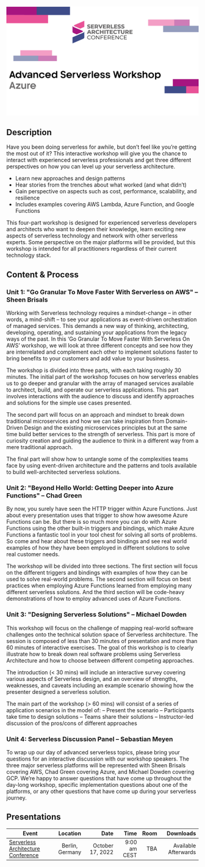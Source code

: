 ![Advanced Serverless Workshop - Azure](Thumbnail.jpg)

## Description
Have you been doing serverless for awhile, but don’t feel like you’re getting the most out of it? This interactive workshop will give you the chance to interact with experienced serverless professionals and get three different perspectives on how you can level up your serverless architecture.

* Learn new approaches and design patterns
* Hear stories from the trenches about what worked (and what didn’t)
* Gain perspective on aspects such as cost, performance, scalability, and resilience
* Includes examples covering AWS Lambda, Azure Function, and Google Functions  

This four-part workshop is designed for experienced serverless developers and architects who want to deepen their knowledge, learn exciting new aspects of serverless technology and network with other serverless experts. Some perspective on the major platforms will be provided, but this workshop is intended for all practitioners regardless of their current technology stack.

## Content & Process
### Unit 1: "Go Granular To Move Faster With Serverless on AWS" – Sheen Brisals

Working with Serverless technology requires a mindset-change – in other words, a mind-shift – to see your applications as event-driven orchestration of managed services. This demands a new way of thinking, architecting, developing, operating, and sustaining your applications from the legacy ways of the past. In this ‘Go Granular To Move Faster With Serverless On AWS’ workshop, we will look at three different concepts and see how they are interrelated and complement each other to implement solutions faster to bring benefits to your customers and add value to your business.

The workshop is divided into three parts, with each taking roughly 30 minutes. The initial part of the workshop focuses on how serverless enables us to go deeper and granular with the array of managed services available to architect, build, and operate our serverless applications. This part involves interactions with the audience to discuss and identify approaches and solutions for the simple use cases presented.

The second part will focus on an approach and mindset to break down traditional microservices and how we can take inspiration from Domain-Driven Design and the existing microservices principles but at the same time build better services to the strength of serverless. This part is more of curiosity creation and guiding the audience to think in a different way from a mere traditional approach.

The final part will show how to untangle some of the complexities teams face by using event-driven architecture and the patterns and tools available to build well-architected serverless solutions.

### Unit 2: "Beyond Hello World: Getting Deeper into Azure Functions" – Chad Green

By now, you surely have seen the HTTP trigger within Azure Functions.  Just about every presentation uses that trigger to show how awesome Azure Functions can be.  But there is so much more you can do with Azure Functions using the other built-in triggers and bindings, which make Azure Functions a fantastic tool in your tool chest for solving all sorts of problems.  So come and hear about these triggers and bindings and see real world examples of how they have been employed in different solutions to solve real customer needs.

The workshop will be divided into three sections.  The first section will focus on the different triggers and bindings with examples of how they can be used to solve real-world problems.  The second section will focus on best practices when employing Azure Functions learned from employing many different serverless solutions.  And the third section will be code-heavy demonstrations of how to employ advanced uses of Azure Functions.

### Unit 3: "Designing Serverless Solutions" – Michael Dowden

This workshop will focus on the challenge of mapping real-world software challenges onto the technical solution space of Serverless architecture. The session is composed of less than 30 minutes of presentation and more than 60 minutes of interactive exercises. The goal of this workshop is to clearly illustrate how to break down real software problems using Serverless Architecture and how to choose between different competing approaches.

The introduction (< 30 mins) will include an interactive survey covering various aspects of Serverless design, and an overview of strengths, weaknesses, and caveats including an example scenario showing how the presenter designed a serverless solution.

The main part of the workshop (> 60 mins) will consist of a series of application scenarios in the model of:
– Present the scenario
– Participants take time to design solutions
– Teams share their solutions
– Instructor-led discussion of the pros/cons of different approaches

### Unit 4: Serverless Discussion Panel – Sebastian Meyen

To wrap up our day of advanced serverless topics, please bring your questions for an interactive discussion with our workshop speakers. The three major serverless platforms will be represented with Sheen Brisals covering AWS, Chad Green covering Azure, and Michael Dowden covering GCP. We’re happy to answer questions that have come up throughout the day-long workshop, specific implementation questions about one of the platforms, or any other questions that have come up during your serverless journey.

## Presentations

| Event | Location | Date | Time | Room | Downloads |
|-------|:--------:|-----:|-----:|-----:|----------:|
| [Serverless Architecture Conference](https://serverless-architecture.io/serverless-architecture-design/advanced-serverless-workshop/) | Berlin, Germany | October 17, 2022 | 9:00 am CEST | TBA | Available Afterwards |